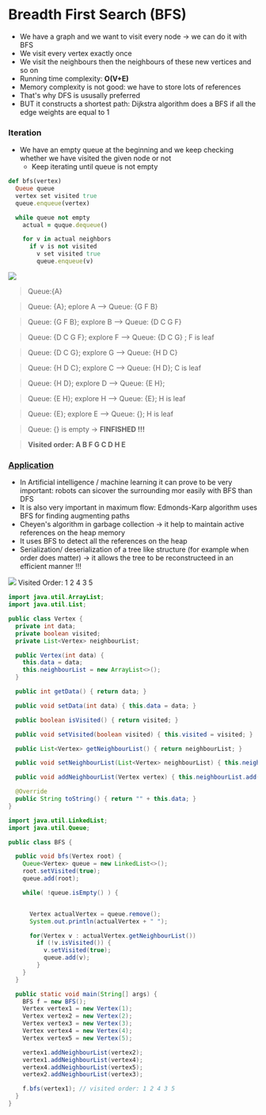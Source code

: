 # Breadth First Search (BFS)
- We have a graph and we want to visit every node -> we can do it with BFS
- We visit every vertex exactly once
- We visit the neighbours then the neighbours of these new vertices and so on
- Running time complexity: <b>O(V+E)</b>
- Memory complexity is not good: we have to store lots of references
- That's why DFS is ususally preferred
- BUT it constructs a shortest path: Dijkstra algorithm does a BFS if all the edge weights are equal to 1

### Iteration
- We have an empty queue at the beginning and we keep checking whether we have visited the given node or not
  - Keep iterating until queue is not empty
```ruby
def bfs(vertex)
  Queue queue
  vertex set visited true
  queue.enqueue(vertex)

  while queue not empty
    actual = quque.dequeue()

    for v in actual neighbors
      if v is not visited
        v set visited true
        queue.enqueue(v)
```

<img src='https://g.gravizo.com/g?
 graph G {
   A -- B; A -- F; A -- G;
   B -- C; B -- D;
   D -- E;
   G -- H;
 }
'/>
> Queue:{A}

> Queue: {A}; eplore A --> Queue: {G F B}

> Queue: {G F B}; explore B --> Queue: {D C G F}

> Queue: {D C G F}; explore F --> Queue: {D C G} ; F is leaf

> Queue: {D C G}; explore G --> Queue: {H D C}

> Queue: {H D C}; explore C --> Queue: {H D}; C is leaf

> Queue: {H D}; explore D --> Queue: {E H};

> Queue: {E H}; explore H --> Queue: {E}; H is leaf

> Queue: {E}; explore E --> Queue: {}; H is leaf

> Queue: {} is empty -> <b>FINFISHED !!!</b>

> <b>Visited order: A B F G C D H E</b>

### <u>Application</u>
- In Artificial intelligence / machine learning it can prove to be very important: robots can sicover the surrounding mor easily with BFS than DFS
- It is also very important in maximum flow: Edmonds-Karp algorithm uses BFS for finding augmenting paths
- Cheyen's algorithm in garbage collection -> it help to maintain active references on the heap memory
- It uses BFS to detect all the references on the heap
- Serialization/ deserialization of a tree like structure (for example when order does matter) -> it allows the tree to be reconstructeed in an efficient manner !!!

<img src='https://g.gravizo.com/svg?
 graph G {
   1 -- 2; 1 -- 4;
   2 -- 3;
   4 -- 5;
 }
'/>
Visited Order: 1 2 4 3 5

```java
import java.util.ArrayList;
import java.util.List;

public class Vertex {
  private int data;
  private boolean visited;
  private List<Vertex> neighbourList;

  public Vertex(int data) {
    this.data = data;
    this.neighbourList = new ArrayList<>();
  }

  public int getData() { return data; }

  public void setData(int data) { this.data = data; }

  public boolean isVisited() { return visited; }

  public void setVisited(boolean visited) { this.visited = visited; }

  public List<Vertex> getNeighbourList() { return neighbourList; }

  public void setNeighbourList(List<Vertex> neighbourList) { this.neighbourList = neighbourList; }

  public void addNeighbourList(Vertex vertex) { this.neighbourList.add(vertex); }

  @Override
  public String toString() { return "" + this.data; }
}
```

```java
import java.util.LinkedList;
import java.util.Queue;

public class BFS {

  public void bfs(Vertex root) {
    Queue<Vertex> queue = new LinkedList<>();
    root.setVisited(true);
    queue.add(root);

    while( !queue.isEmpty() ) {


      Vertex actualVertex = queue.remove();
      System.out.println(actualVertex + " ");

      for(Vertex v : actualVertex.getNeighbourList())
        if (!v.isVisited()) {
          v.setVisited(true);
          queue.add(v);
        }
    }
  }

  public static void main(String[] args) {
    BFS f = new BFS();
    Vertex vertex1 = new Vertex(1);
    Vertex vertex2 = new Vertex(2);
    Vertex vertex3 = new Vertex(3);
    Vertex vertex4 = new Vertex(4);
    Vertex vertex5 = new Vertex(5);

    vertex1.addNeighbourList(vertex2);
    vertex1.addNeighbourList(vertex4);
    vertex4.addNeighbourList(vertex5);
    vertex2.addNeighbourList(vertex3);

    f.bfs(vertex1); // visited order: 1 2 4 3 5
  }
}
```
